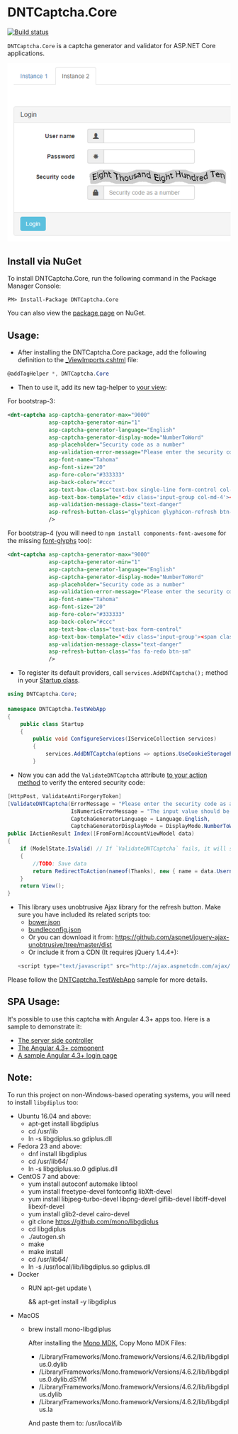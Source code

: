 DNTCaptcha.Core
=======
[![Build status](https://ci.appveyor.com/api/projects/status/bbf050rjk4nvmh7g?svg=true)](https://ci.appveyor.com/project/VahidN/dntcaptcha-core)

`DNTCaptcha.Core` is a captcha generator and validator for ASP.NET Core applications.

![dntcaptcha](/src/DNTCaptcha.TestWebApp/Content/dntcaptcha.png)


Install via NuGet
-----------------
To install DNTCaptcha.Core, run the following command in the Package Manager Console:

```
PM> Install-Package DNTCaptcha.Core
```

You can also view the [package page](http://www.nuget.org/packages/DNTCaptcha.Core/) on NuGet.



Usage:
-----------------
- After installing the DNTCaptcha.Core package, add the following definition to the [_ViewImports.cshtml](/src/DNTCaptcha.TestWebApp/Views/_ViewImports.cshtml) file:
```csharp
@addTagHelper *, DNTCaptcha.Core
```

- Then to use it, add its new tag-helper to [your view](/src/DNTCaptcha.TestWebApp/Views/Home/_LoginFormBody.cshtml):

For bootstrap-3:

```xml
<dnt-captcha asp-captcha-generator-max="9000"
             asp-captcha-generator-min="1"
             asp-captcha-generator-language="English"
             asp-captcha-generator-display-mode="NumberToWord"
             asp-placeholder="Security code as a number"
             asp-validation-error-message="Please enter the security code as a number."
             asp-font-name="Tahoma"
             asp-font-size="20"
             asp-fore-color="#333333"
             asp-back-color="#ccc"
             asp-text-box-class="text-box single-line form-control col-md-4"
             asp-text-box-template="<div class='input-group col-md-4'><span class='input-group-addon'><span class='glyphicon glyphicon-lock'></span></span>{0}</div>"
             asp-validation-message-class="text-danger"
             asp-refresh-button-class="glyphicon glyphicon-refresh btn-sm"
             />
```

For bootstrap-4 (you will need to `npm install components-font-awesome` for the missing [font-glyphs](https://fontawesome.com/?from=io) too):

```xml
<dnt-captcha asp-captcha-generator-max="9000"
             asp-captcha-generator-min="1"
             asp-captcha-generator-language="English"
             asp-captcha-generator-display-mode="NumberToWord"
             asp-placeholder="Security code as a number"
             asp-validation-error-message="Please enter the security code as a number."
             asp-font-name="Tahoma"
             asp-font-size="20"
             asp-fore-color="#333333"
             asp-back-color="#ccc"
             asp-text-box-class="text-box form-control"
             asp-text-box-template="<div class='input-group'><span class='input-group-prepend'><span class='input-group-text'><i class='fas fa-lock'></i></span></span>{0}</div>"
             asp-validation-message-class="text-danger"
             asp-refresh-button-class="fas fa-redo btn-sm"
             />
```

- To register its default providers, call `services.AddDNTCaptcha();` method in your [Startup class](/src/DNTCaptcha.TestWebApp/Startup.cs).
```csharp
using DNTCaptcha.Core;

namespace DNTCaptcha.TestWebApp
{
    public class Startup
    {
        public void ConfigureServices(IServiceCollection services)
        {
            services.AddDNTCaptcha(options => options.UseCookieStorageProvider());
        }
```

- Now you can add the `ValidateDNTCaptcha` attribute [to your action method](/src/DNTCaptcha.TestWebApp/Controllers/HomeController.cs) to verify the entered security code:
```csharp
[HttpPost, ValidateAntiForgeryToken]
[ValidateDNTCaptcha(ErrorMessage = "Please enter the security code as a number.",
                    IsNumericErrorMessage = "The input value should be a number.",
                    CaptchaGeneratorLanguage = Language.English,
                    CaptchaGeneratorDisplayMode = DisplayMode.NumberToWord)]
public IActionResult Index([FromForm]AccountViewModel data)
{
    if (ModelState.IsValid) // If `ValidateDNTCaptcha` fails, it will set a `ModelState.AddModelError`.
    {
        //TODO: Save data
        return RedirectToAction(nameof(Thanks), new { name = data.Username });
    }
    return View();
}
```

- This library uses unobtrusive Ajax library for the refresh button. Make sure you have included its related scripts too:
  *  [bower.json](https://github.com/VahidN/DNTCaptcha.Core/blob/master/src/DNTCaptcha.TestWebApp/bower.json#L9)
  *  [bundleconfig.json](https://github.com/VahidN/DNTCaptcha.Core/blob/master/src/DNTCaptcha.TestWebApp/bundleconfig.json#L15)
  *  Or you can download it from: https://github.com/aspnet/jquery-ajax-unobtrusive/tree/master/dist
  *  Or include it from a CDN (It requires jQuery 1.4.4+):
  ```javascript
  <script type="text/javascript" src="http://ajax.aspnetcdn.com/ajax/mvc/3.0/jquery.unobtrusive-ajax.min.js"></script>
  ```

Please follow the [DNTCaptcha.TestWebApp](/src/DNTCaptcha.TestWebApp) sample for more details.



SPA Usage:
----------

It's possible to use this captcha with Angular 4.3+ apps too. Here is a sample to demonstrate it:
- [The server side controller](/src/DNTCaptcha.TestWebApp/Controllers/NgxController.cs)
- [The Angular 4.3+ component](/src/DNTCaptcha.AngularClient/src/app/dnt-captcha)
- [A sample Angular 4.3+ login page](/src/DNTCaptcha.AngularClient/src/app/users-login)



Note:
-----------------
To run this project on non-Windows-based operating systems, you will need to install `libgdiplus` too:
- Ubuntu 16.04 and above:
	- apt-get install libgdiplus
	- cd /usr/lib
	- ln -s libgdiplus.so gdiplus.dll
- Fedora 23 and above:
	- dnf install libgdiplus
	- cd /usr/lib64/
	- ln -s libgdiplus.so.0 gdiplus.dll
- CentOS 7 and above:
	- yum install autoconf automake libtool
	- yum install freetype-devel fontconfig libXft-devel
	- yum install libjpeg-turbo-devel libpng-devel giflib-devel libtiff-devel libexif-devel
	- yum install glib2-devel cairo-devel
	- git clone https://github.com/mono/libgdiplus
	- cd libgdiplus
	- ./autogen.sh
	- make
	- make install
	- cd /usr/lib64/
	- ln -s /usr/local/lib/libgdiplus.so gdiplus.dll
- Docker
	- RUN apt-get update \\

      && apt-get install -y libgdiplus
- MacOS
	- brew install mono-libgdiplus

      After installing the [Mono MDK](http://www.mono-project.com/download/#download-mac), Copy Mono MDK Files:
	   - /Library/Frameworks/Mono.framework/Versions/4.6.2/lib/libgdiplus.0.dylib
	   - /Library/Frameworks/Mono.framework/Versions/4.6.2/lib/libgdiplus.0.dylib.dSYM
	   - /Library/Frameworks/Mono.framework/Versions/4.6.2/lib/libgdiplus.dylib
	   - /Library/Frameworks/Mono.framework/Versions/4.6.2/lib/libgdiplus.la

      And paste them to: /usr/local/lib
